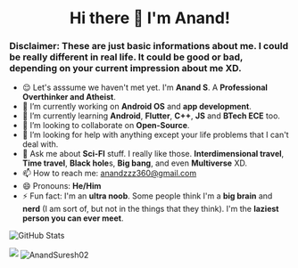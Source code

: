<h1 align="center">Hi there 👋 I'm Anand!</h1>

### Disclaimer: These are just basic informations about me. I could be really different in real life. It could be good or bad, depending on your current impression about me XD.

<!--
**AnandSuresh02/AnandSuresh02** is a ✨ _special_ ✨ repository because its `README.md` (this file) appears on your GitHub profile.

Here are some ideas to get you started:
-->
- 😌️ Let's asssume we haven't met yet. I'm **Anand S**. A **Professional Overthinker and Atheist**.
- 🔭 I’m currently working on **Android OS** and **app development**.
- 🌱 I’m currently learning **Android**, **Flutter**, **C++**, **JS** and **BTech ECE** too.
- 👯 I’m looking to collaborate on **Open-Source**.
- 🤔 I’m looking for help with anything except your life problems that I can't deal with.
- 💬 Ask me about **Sci-FI** stuff. I really like those. **Interdimensional travel**, **Time travel**, **Black hole**s, **Big bang**, and even **Multiverse** XD.
- 📫 How to reach me: anandzzz360@gmail.com
- 😄 Pronouns: **He/Him**
- ⚡ Fun fact: I'm an **ultra noob**. Some people think I'm a **big brain** and **nerd** (I am sort of, but not in the things that they think). I'm the **laziest person you can ever meet**.

![GitHub Stats](https://github-readme-stats.vercel.app/api?username=AnandSuresh02&theme=dark)

<img src="https://github-readme-stats.vercel.app/api/top-langs?username=AnandSuresh02&theme=dark&layout=compact"/>

<img align="center" src="https://github-readme-streak-stats.herokuapp.com/?user=AnandSuresh02&theme=dark" alt="AnandSuresh02"/>
